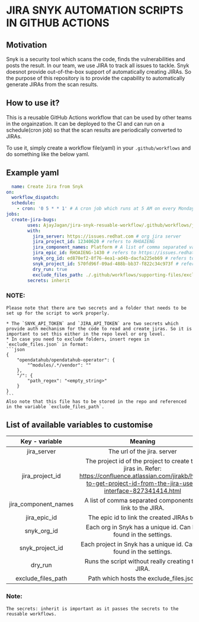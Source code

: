# JIRA SNYK AUTOMATION SCRIPTS IN GITHUB ACTIONS

## Motivation
Snyk is a security tool which scans the code, finds the vulnerabilities and posts the result. In our team, we use JIRA to track all issues to tackle. Snyk doesnot provide out-of-the-box support of automatically creating JIRAs. So the purpose of this repository is to provide the capability to automatically generate JIRAs from the scan results.
## How to use it?
This is a reusable GitHub Actions workflow that can be used by other teams in the orgainzation. It can be deployed to the CI and can run on a schedule(cron job) so that the scan results are periodically converted to JIRAs.

To use it, simply create a workflow file(yaml) in your `.github/workflows` and do something like the below yaml.

## Example yaml
```yaml
  name: Create Jira from Snyk
on:
  workflow_dispatch:
  schedule:
    - cron: '0 5 * * 1' # A cron job which runs at 5 AM on every Monday.
jobs:
  create-jira-bugs:
        uses: AjayJagan/jira-snyk-resuable-workflow/.github/workflows/jira-snyk.yaml@main
        with:
          jira_server: https://issues.redhat.com # org jira server
          jira_project_id: 12340620 # refers to RHOAIENG
          jira_component_names: Platform # A list of comma separated values. Eg. Platform,Dashboard
          jira_epic_id: RHOAIENG-1430 # refers to https://issues.redhat.com/browse/RHOAIENG-1430(This has to be periodically changed)
          snyk_org_id: ed870ef2-8f76-4ea1-ad4b-dacfa225eb69 # refers to the RHOAI org in Snyk
          snyk_project_id: 570fd96f-09ad-488b-bb37-f822c34c973f # refers to the red-hat-data-services/rhods-operator
          dry_run: true
          exclude_files_path: ./.github/workflows/supporting-files/exclude_files.json
        secrets: inherit
```
### NOTE:
    Please note that there are two secrets and a folder that needs to be set up for the script to work properly.

    * The `SNYK_API_TOKEN` and `JIRA_API_TOKEN` are two secrets which provide auth mechanism for the code to read and create jiras. So it is important to set this either in the repo level or org level.
    * In case you need to exclude folders, insert regex in `exclude_files.json` in format:
    ```json
    {
        "opendatahub/opendatahub-operator": {
            "^modules/.*/vendor": ""
        },
        "/": {
            "path_regex": "<empty_string>"
        }
    }
    ```
    Also note that this file has to be stored in the repo and referenced in the variable `exclude_files_path`.

## List of available variables to customise

| Key - variable                | Meaning
| :----------------: | :------: 
| jira_server        |  The url of the jira. server   | 
| jira_project_id          |   The project id of the project to create the jiras in. Refer: https://confluence.atlassian.com/jirakb/how-to-get-project-id-from-the-jira-user-interface-827341414.html   | 
| jira_component_names    |  A list of comma separated components to link to the JIRA.   | 
| jira_epic_id |  The epic id to link the created JIRAs to.   |
| snyk_org_id |  Each org in Snyk has a unique id. Can be found in the settings.   |
| snyk_project_id |  Each project in Snyk has a unique id. Can be found in the settings.   |
| dry_run |  Runs the script without really creating the JIRA.   |
| exclude_files_path |  Path which hosts the exclude_files.json   |

### Note:
    The secrets: inherit is important as it passes the secrets to the reusable workflows.
  
